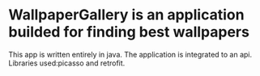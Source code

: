 # WallpaperGallery  is an application builded for finding best wallpapers 
 This app is written entirely in java.
  The application is integrated to an api.
  Libraries used:picasso and retrofit.
